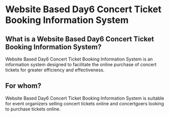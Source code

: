 # Website Based Day6 Concert Ticket Booking Information System

## What is a Website Based Day6 Concert Ticket Booking Information System?

Website Based Day6 Concert Ticket Booking Information System is an information system designed to facilitate the online purchase of concert tickets for greater efficiency and effectiveness.

## For whom?


Website Based Day6 Concert Ticket Booking Information System is suitable for event organizers selling concert tickets online and concertgoers looking to purchase tickets online.
